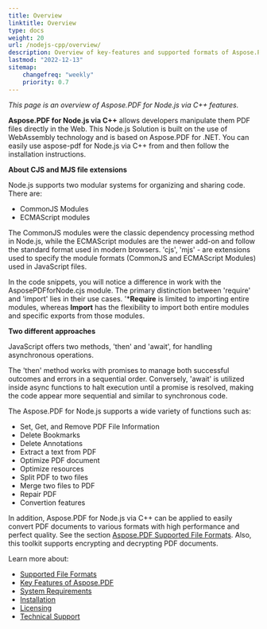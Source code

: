 ```yaml
---
title: Overview
linktitle: Overview
type: docs
weight: 20
url: /nodejs-cpp/overview/
description: Overview of key-features and supported formats of Aspose.PDF for Node.js via C++, installation and licensing manual.
lastmod: "2022-12-13"
sitemap:
    changefreq: "weekly"
    priority: 0.7
---
```


_This page is an overview of Aspose.PDF for Node.js via C++ features._

**Aspose.PDF for Node.js via C++** allows developers manipulate them PDF files directly in the Web. This Node.js Solution is built on the use of WebAssembly technology and is based on Aspose.PDF for .NET. You can easily use aspose-pdf for Node.js via C++ from and then follow the installation instructions.

**About CJS and MJS file extensions**

Node.js supports two modular systems for organizing and sharing code. There are:

- CommonJS Modules
- ECMAScript modules

The CommonJS modules were the classic dependency processing method in Node.js, while the ECMAScript modules are the newer add-on and follow the standard format used in modern browsers. 'cjs', 'mjs' - are extensions used to specify the module formats (CommonJS and ECMAScript Modules) used in JavaScript files. 

In the code snippets, you will notice a difference in work with the AsposePDFforNode.сjs module. The primary distinction between 'require' and 'import' lies in their use cases. '***Require** is limited to importing entire modules, whereas **Import** has the flexibility to import both entire modules and specific exports from those modules.

**Two different approaches**

JavaScript offers two methods, 'then' and 'await', for handling asynchronous operations.

The 'then' method works with promises to manage both successful outcomes and errors in a sequential order. Conversely, 'await' is utilized inside async functions to halt execution until a promise is resolved, making the code appear more sequential and similar to synchronous code. 

The Aspose.PDF for Node.js supports a wide variety of functions such as:

- Set, Get, and Remove PDF File Information
- Delete Bookmarks
- Delete Annotations
- Extract a text from PDF
- Optimize PDF document
- Optimize resources 
- Split PDF to two files
- Merge two files to PDF
- Repair PDF
- Convertion features

In addition, Aspose.PDF for Node.js via C++ can be applied to easily convert PDF documents to various formats with high performance and perfect quality. See the section [Aspose.PDF Supported File Formats](https://docs.aspose.com/pdf/nodejs-cpp/supported-file-formats/). Also, this toolkit supports encrypting and decrypting PDF documents.

Learn more about:

- [Supported File Formats](/pdf/nodejs-cpp/supported-file-formats/)
- [Key Features of Aspose.PDF](/pdf/nodejs-cpp/key-features/)
- [System Requirements](/pdf/nodejs-cpp/system-requirements/)
- [Installation](/pdf/nodejs-cpp/installation/)
- [Licensing](/pdf/nodejs-cpp/licensing/)
- [Technical Support](/pdf/nodejs-cpp/technical-support/)
